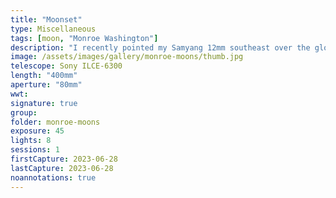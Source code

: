 ```yaml
---
title: "Moonset"
type: Miscellaneous
tags: [moon, "Monroe Washington"]
description: "I recently pointed my Samyang 12mm southeast over the glow of downtown Monroe to capture a time lapse from dusk until dawn. I stacked these frames to capture the descent of the moon."
image: /assets/images/gallery/monroe-moons/thumb.jpg
telescope: Sony ILCE-6300
length: "400mm"
aperture: "80mm"
wwt: 
signature: true
group:
folder: monroe-moons
exposure: 45    
lights: 8
sessions: 1 
firstCapture: 2023-06-28
lastCapture: 2023-06-28
noannotations: true
---
```

